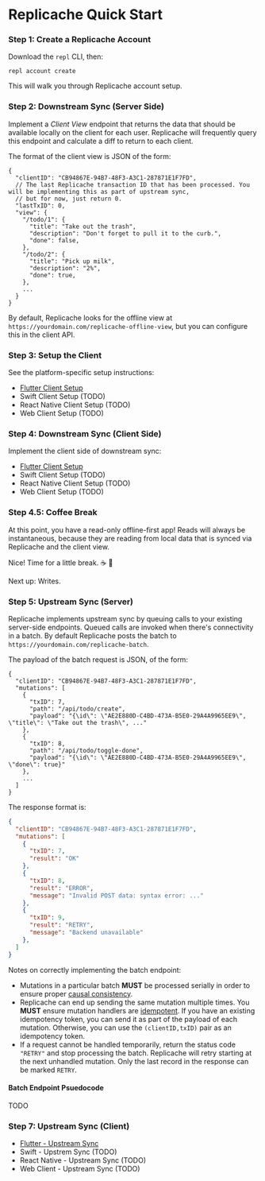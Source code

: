 # Replicache Quick Start

### Step 1: Create a Replicache Account

Download the `repl` CLI, then:

```
repl account create
```

This will walk you through Replicache account setup.

### Step 2: Downstream Sync (Server Side)

Implement a *Client View* endpoint  that returns the data that should be available locally on the client for each user. Replicache will frequently query this endpoint and calculate a diff to return to each client.

The format of the client view is JSON of the form:

```
{
  "clientID": "CB94867E-94B7-48F3-A3C1-287871E1F7FD",
  // The last Replicache transaction ID that has been processed. You will be implementing this as part of upstream sync,
  // but for now, just return 0.
  "lastTxID": 0,
  "view": {
    "/todo/1": {
      "title": "Take out the trash",
      "description": "Don't forget to pull it to the curb.",
      "done": false,
    },
    "/todo/2": {
      "title": "Pick up milk",
      "description": "2%",
      "done": true,
    },
    ...
  }
}
```

By default, Replicache looks for the offline view at `https://yourdomain.com/replicache-offline-view`, but you can
configure this in the client API.

### Step 3: Setup the Client

See the platform-specific setup instructions:

* [Flutter Client Setup](setup-flutter.md)
* Swift Client Setup (TODO)
* React Native Client Setup (TODO)
* Web Client Setup (TODO)

### Step 4: Downstream Sync (Client Side)

Implement the client side of downstream sync:

* [Flutter Client Setup](setup-flutter.md)
* Swift Client Setup (TODO)
* React Native Client Setup (TODO)
* Web Client Setup (TODO)

### Step 4.5: Coffee Break

At this point, you have a read-only offline-first app! Reads will always be instantaneous, because they are reading from local data that is synced via Replicache and the client view.

Nice! Time for a little break. ☕️ 🍵

Next up: Writes.

### Step 5: Upstream Sync (Server)

Replicache implements upstream sync by queuing calls to your existing server-side endpoints. Queued calls are invoked when
there's connectivity in a batch. By default Replicache posts the batch to `https://yourdomain.com/replicache-batch`.

The payload of the batch request is JSON, of the form:

```
{
  "clientID": "CB94867E-94B7-48F3-A3C1-287871E1F7FD",
  "mutations": [
    {
      "txID": 7,
      "path": "/api/todo/create",
      "payload": "{\id\": \"AE2E880D-C4BD-473A-B5E0-29A4A9965EE9\", \"title\": \"Take out the trash\", ..."
    },
    {
      "txID": 8,
      "path": "/api/todo/toggle-done",
      "payload": "{\id\": \"AE2E880D-C4BD-473A-B5E0-29A4A9965EE9\", \"done\": true}"
    },
    ...
  ]
}
```

The response format is:

```json
{
  "clientID": "CB94867E-94B7-48F3-A3C1-287871E1F7FD",
  "mutations": [
    {
      "txID": 7,
      "result": "OK"
    },
    {
      "txID": 8,
      "result": "ERROR",
      "message": "Invalid POST data: syntax error: ..."
    },
    {
      "txID": 9,
      "result": "RETRY",
      "message": "Backend unavailable"
    },
  ]
}
```

Notes on correctly implementing the batch endpoint:

* Mutations in a particular batch **MUST** be processed serially in order to ensure proper [causal consistency](https://jepsen.io/consistency/models/causal).
* Replicache can end up sending the same mutation multiple times. You **MUST** ensure mutation handlers are [idempotent](https://en.wikipedia.org/wiki/Idempotence#Computer_science_meaning). If you have an existing idempotency token, you can send it as part of the payload of each mutation. Otherwise, you can use the `(clientID,txID)` pair as an idempotency token.
* If a request cannot be handled temporarily, return the status code `"RETRY"` and stop processing the batch. Replicache will retry starting at the next unhandled mutation. Only the last record in the response can be marked `RETRY`.

#### Batch Endpoint Psuedocode

TODO

### Step 7: Upstream Sync (Client)

* [Flutter - Upstream Sync](setup-flutter.md#upstream)
* Swift - Upstrem Sync (TODO)
* React Native - Upstream Sync (TODO)
* Web Client - Upstream Sync (TODO)
